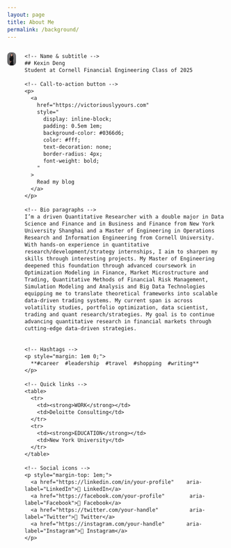 ```yaml
---
layout: page
title: About Me
permalink: /background/
---
```


<div style="display: flex; align-items: flex-start; margin-bottom: 1.5em;">

  <!-- Left: profile image -->
  <img
    src="/img/Deng.Kexin.ProfilePhoto.jpg"
    alt="Kexin Deng"
    width="300"
    style="border-radius: 8px;"
  />

  <!-- Right: profile info -->
  <div style="margin-left: 20px; max-width: 600px;">

    <!-- Name & subtitle -->
    ## Kexin Deng
    Student at Cornell Financial Engineering Class of 2025

    <!-- Call-to-action button -->
    <p>
      <a
        href="https://victoriouslyyours.com"
        style="
          display: inline-block;
          padding: 0.5em 1em;
          background-color: #0366d6;
          color: #fff;
          text-decoration: none;
          border-radius: 4px;
          font-weight: bold;
        "
      >
        Read my blog
      </a>
    </p>

    <!-- Bio paragraphs -->
    I’m a driven Quantitative Researcher with a double major in Data Science and Finance and in Business and Finance from New York University Shanghai and a Master of Engineering in Operations Research and Information Engineering from Cornell University. With hands-on experience in quantitative research/development/strategy internships, I aim to sharpen my skills through interesting projects. My Master of Engineering deepened this foundation through advanced coursework in Optimization Modeling in Finance, Market Microstructure and Trading, Quantitative Methods of Financial Risk Management, Simulation Modeling and Analysis and Big Data Technologies equipping me to translate theoretical frameworks into scalable data-driven trading systems. My current span is across volatility studies, portfolio optimization, data scientist, trading and quant research/strategies. My goal is to continue advancing quantitative research in financial markets through cutting-edge data-driven strategies.


    <!-- Hashtags -->
    <p style="margin: 1em 0;">
      **#career  #leadership  #travel  #shopping  #writing**
    </p>

    <!-- Quick links -->
    <table>
      <tr>
        <td><strong>WORK</strong></td>
        <td>Deloitte Consulting</td>
      </tr>
      <tr>
        <td><strong>EDUCATION</strong></td>
        <td>New York University</td>
      </tr>
    </table>

    <!-- Social icons -->
    <p style="margin-top: 1em;">
      <a href="https://linkedin.com/in/your-profile"    aria-label="LinkedIn">🔗 LinkedIn</a>   
      <a href="https://facebook.com/your-profile"        aria-label="Facebook">🔗 Facebook</a>   
      <a href="https://twitter.com/your-handle"          aria-label="Twitter">🔗 Twitter</a>   
      <a href="https://instagram.com/your-handle"       aria-label="Instagram">🔗 Instagram</a>
    </p>

  </div>
</div>
